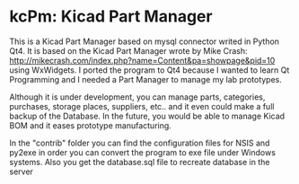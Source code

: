 # kcPm: Kicad Part Manager

This is a Kicad Part Manager based on mysql connector writed in Python Qt4. It is based on the Kicad Part Manager wrote by Mike Crash: http://mikecrash.com/index.php?name=Content&pa=showpage&pid=10 using WxWidgets. I ported the program to Qt4 because I wanted to learn Qt Programming and I needed a Part Manager to manage my lab prototypes.

Although it is under development, you can manage parts, categories, purchases, storage places, suppliers, etc.. and it even could make a full backup of the Database. In the future, you would be able to manage Kicad BOM and it eases prototype manufacturing.

In the "contrib" folder you can find the configuration files for NSIS and py2exe in order you can convert the program to exe file under Windows systems. Also you get the database.sql file to recreate database in the server
